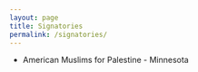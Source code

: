 ```yaml
---
layout: page
title: Signatories
permalink: /signatories/
---
```

- American Muslims for Palestine - Minnesota
<br/><br/>